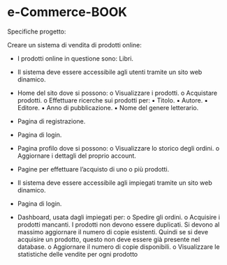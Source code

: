 # e-Commerce-BOOK

Specifiche progetto:

Creare un sistema di vendita di prodotti online:

  - I prodotti online in questione sono: Libri.

  - Il sistema deve essere accessibile agli utenti tramite un sito web dinamico.

  - Home del sito dove si possono:
o Visualizzare i prodotti.
o Acquistare prodotti.
o Effettuare ricerche sui prodotti per:
▪ Titolo.
▪ Autore.
▪ Editore.
▪ Anno di pubblicazione.
▪ Nome del genere letterario.
- Pagina di registrazione.
- Pagina di login.
- Pagina profilo dove si possono:
o Visualizzare lo storico degli ordini.
o Aggiornare i dettagli del proprio account.
- Pagine per effettuare l’acquisto di uno o più prodotti.
- Il sistema deve essere accessibile agli impiegati tramite un sito web dinamico.
- Pagina di login.
- Dashboard, usata dagli impiegati per:
o Spedire gli ordini.
o Acquisire i prodotti mancanti. I prodotti non devono essere duplicati. Si devono al massimo
aggiornare il numero di copie esistenti. Quindi se si deve acquisire un prodotto, questo non
deve essere già presente nel database.
o Aggiornare il numero di copie disponibili.
o Visualizzare le statistiche delle vendite per ogni prodotto

